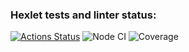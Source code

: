 ### Hexlet tests and linter status:
[![Actions Status](https://github.com/DimonJS/fullstack-javascript-project-46/actions/workflows/hexlet-check.yml/badge.svg)](https://github.com/DimonJS/fullstack-javascript-project-46/actions)
![Node CI](https://github.com/DimonJS/fullstack-javascript-project-46/actions/workflows/nodeci.yml/badge.svg)
![Coverage](https://img.shields.io/codecov/c/github/DimonJS/fullstack-javascript-project-46)
